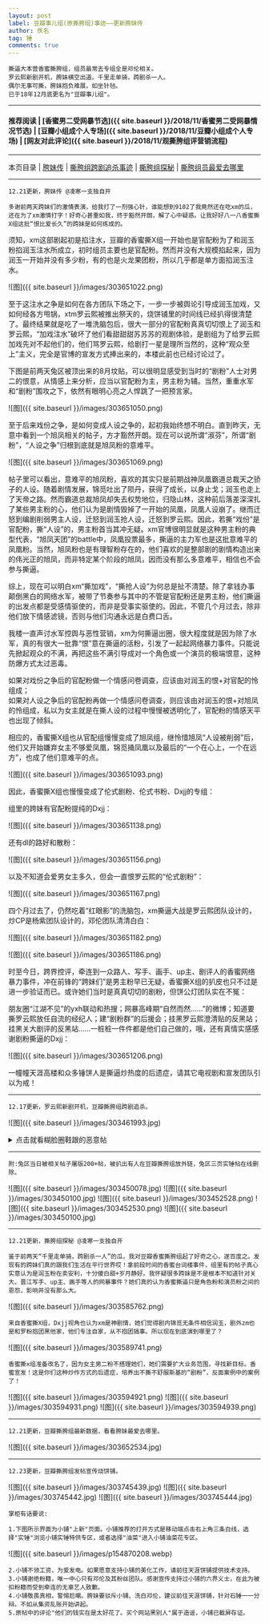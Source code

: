 ```yaml
---
layout: post
label: 豆瓣事儿组(原撕胯组)事迹——更新胯妹传
author: 佚名
tag: 锤
comments: true
---
```


    撕逼大本营香蜜撕胯组，组员最常去专组全是邓伦相关。
    罗云熙新剧开机，胯妹横空出道。千里走单骑，跨剧杀一人。
    偶尔无事可撕，胯妹抱负难展，如坐针毡。
    已于18年12月底更名为"豆瓣事儿组"。
    
---
#### 推荐阅读 | [香蜜男二受网暴节选]({{ site.baseurl }}/2018/11/香蜜男二受网暴情况节选)  | [豆瓣小组成个人专场]({{ site.baseurl }}/2018/11/豆瓣小组成个人专场) | [网友对此评论]({{ site.baseurl }}/2018/11/观撕胯组评营销流程)
---
本页目录 \| [胯妹传](#dxjjb) \| [撕胯组跨剧追杀事迹](#dxjjd) \| [撕胯组探秘](#dxjje) \| [撕胯组员最爱去哪里](#dxjja)

---

<a class="anchor" name="dxjjb"></a>

    12.21更新，胯妹传 @凌寒一支独自开
    
    多谢前两天跨妹们的激情表演，给我打了一剂强心针，谁能想到9102了我竟然还在吃xm的瓜，还在为了xm激情打字！好奇心甚重如我，终于豁然开朗，解了心中疑惑。让我好好八一八香蜜撕X组这批“恨比爱长久”的跨妹是如何练成的。

须知，xm这部剧起初是掐注水，豆瓣的香蜜撕X组一开始也是官配粉为了和润玉粉掐润玉注水所成立，初时组员主要也是官配粉。然而并没有大规模掐起来，因为润玉一开始并没有多少粉，有的也是火龙果团粉，所以几乎都是单方面掐润玉注水。

![图]({{ site.baseurl }}/images/303651022.png)

至于这注水之争是如何在各方团队下场之下，一步一步被舆论引导成润玉加戏，又如何经各方甩锅，xtm罗云熙被推出祭天的，烧饼铺里的时间线已经扒得很清楚了。最终结果就是吃了一堆洗脑包后，很大一部分的官配粉真真切切恨上了润玉和罗云熙，“加戏注水”破坏了他们看甜甜甜苏苏苏的观剧体验，是剧组为了给罗云熙加戏先对不起他们的，他们骂罗云熙，给剧打一星是理所当然的，这种“观众至上”主义，完全是官博的宣发方式捧出来的，本楼此前也已经讨论过了。

下图是前两天兔区被顶出来的8月坟贴，可以很明显感受到当时的“剧粉”人士对男二的恨意，从情感上来分析，应当以官配粉为主，男主粉为辅。当然，重重水军和“剧粉”围攻之下，依然有眼明心亮之人悍跳了一把预言家。

![图]({{ site.baseurl }}/images/303651050.png)

至于后来戏份之争，是如何变成人设之争的，起初我始终想不明白。直到昨天，无意中看到一个旭凤相关的帖子，方才豁然开朗。现在可以说所谓“淑芬”，所谓“剧粉”，“人设之争”归根到底就是旭凤粉的意难平。

![图]({{ site.baseurl }}/images/303651069.png)

帖子里可以看出，意难平的旭凤粉，喜欢的其实只是前期战神凤凰霸道总裁天之骄子的人设。随着剧情发展，锦觅吐出了陨丹，获得了成长，以身止戈；润玉也走上了天帝之路。然而霸道总裁旭凤却失去权势地位，归隐山林，这种前后落差深深扎了某些男主粉的心，他们认为是剧情毁掉了一开始的凤凰，凤凰人设崩了。继而迁怒到编剧削弱男主人设，迁怒到润玉抢人设，迁怒到罗云熙。因此，若撕“戏份”是官配粉，撕“人设”的，男主粉首当其冲无疑。xm官博很明显就是这种男主粉的典型代表，“旭凤天团”的battle中，凤凰投票最多，撕逼的主力军也是这批意难平的凤凰粉。当然，旭凤粉也是有理智粉存在的，他们喜欢的是整部剧的剧情构造出来的伟光正的旭凤，而非特定某个阶段的旭凤，因而没有那么多意难平，相信也不会参与撕逼。

综上，现在可以明白xm“撕加戏”，“撕抢人设”为何总是扯不清楚。除了拿钱办事颠倒黑白的网络水军，被带了节奏参与其中的不管是官配粉还是男主粉，他们撕逼的出发点都是受感情驱使的，而非是受事实驱使的。因此，不管几个月过去，除非他们放下情感滤镜，否则与他们沟通永远是白费口舌。

我楼一直声讨水军控舆与恶性营销，xm为何撕逼出圈，很大程度就是因为除了水军，真的有很大一批靠“恨”意在撕逼的活粉，引发了一起起网络暴力事件。只能说先掀起观众的不满，再把这些不满引导成对一个角色或一个演员的极端恨意，这种防爆方式太过恶毒。


如果对戏份之争后的官配粉做一个情感问卷调查，应该由对润玉的恨+对官配的怜组成；  
如果对人设之争后的官配粉再做一个情感问卷调查，则应该由对润玉的恨+对旭凤的怜组成，私以为女主就是在撕人设的过程中慢慢被透明化了，官配粉的情感天平也出现了倾斜。

相应的，香蜜撕X组也从官配组慢慢变成了旭凤组，继怜惜旭凤“人设被削弱”后，他们又开始嫌弃女主不够爱凤凰，锦觅捅凤凰以及最后的“一个在心上，一个在远方”，也成了他们意难平的点。


![图]({{ site.baseurl }}/images/303651093.png)

因此，香蜜撕X组也慢慢变成了伦式剧粉、伦式书粉、Dxjj的专组：

组里的跨妹有官配粉提纯的Dxjj：

![图]({{ site.baseurl }}/images/303651138.png)

还有dl的路好和散粉：

![图]({{ site.baseurl }}/images/303651156.png)

以及不知道会爱男女主多久，但会一直恨罗云熙的“伦式剧粉”：

![图]({{ site.baseurl }}/images/303651167.png)

四个月过去了，仍然吃着“红眼影”的洗脑包，xm撕逼大战是罗云熙团队设计的，炒CP是杨紫团队设计的，邓伦团队清清白白：

![图]({{ site.baseurl }}/images/303651182.png)

![图]({{ site.baseurl }}/images/303651186.png)

时至今日，跨界控评，牵连到一众路人、写手、画手、up主、剧评人的香蜜网络暴力事件，冲在前锋的“跨妹们”是男主粉早已无疑，香蜜撕X组的扒皮也只不过是进一步验证而已。或许她们当时是真真切切的剧粉，但饼公灯团队实在不冤：

朋友圈“江湖不见”的yxh联动和热搜；网暴高峰期“自然而然……”的微博；知道要撕罗云熙放任自流的经纪人；建“剧粉群”的后援会；挂黑罗云熙澄清贴的反黑站；挂黑关大剧评的反黑站……一桩桩一件件都是他们自己做的，哦，还有真情实感感谢剧粉撕逼的Dxjj：

![图]({{ site.baseurl }}/images/303651206.png)

一幢幢天涯高楼和众多锤饼人是撕逼炒热度的后遗症，请其它电视剧和宣发团队引以为戒！

---

<a class="anchor" name="dxjjd"></a>

    12.17更新，罗云熙新剧开机，豆瓣撕胯组跨剧追杀。

![图]({{ site.baseurl }}/images/303461993.jpg)

<details><summary>点击就看糊脸圈鞋跟的恶意帖</summary><img src="{{ site.baseurl }}/images/xmne.png"></details>

---

    附:兔区当日被相关帖子屠版200+帖，被扒出有人在豆瓣撕胯组放外链，兔区三页实锤帖在线删除。
    
![图]({{ site.baseurl }}/images/303450078.jpg)
![图]({{ site.baseurl }}/images/303450100.jpg)
![图]({{ site.baseurl }}/images/303452528.png)
![图]({{ site.baseurl }}/images/303452530.png)
![图]({{ site.baseurl }}/images/303450100.jpg)


---

<a class="anchor" name="dxjje"></a>

    12.21更新，撕胯组探秘 @凌寒一支独自开
    
    鉴于前两天“千里走单骑，跨剧杀一人”的瓜，我对豆瓣香蜜撕胯组起了好奇之心，遂百度之。发现有的跨妹们真的跟我们生活在平行世界哎！拿前段时间的香蜜台词楼事件，组里有的帖子真心实意认为是润玉粉在卖安利，十分傻白甜+岁月静好。我怀疑很多跨妹是不是根本不知道针对关大、晋江写手、up主、画手等人的网暴事件？她们真的认为香蜜撕逼只是角色粉和演员粉之间的恩怨，影响并没有那么大。

![图]({{ site.baseurl }}/images/303585762.png)

    来自香蜜撕X组，Dxjj视角也认为xm是神剧情，她们觉得剧内锦觅无条件相信润玉，剧外zm也是和罗粉抱团黑他家，他们专注自家，从不抱团搞事。所以现在到底演到哪里了？
    
![图]({{ site.baseurl }}/images/303589741.png)

    香蜜撕x组准备改名了，因为女主男二粉不搭理她们，她们需要扩大业务范围，寻找新目标。香蜜宣发！这是你们这种炒作方式的后遗症，培养出不撕不舒服斯基的“剧粉”，反面案例中的案例了！

![图]({{ site.baseurl }}/images/303594921.png)
![图]({{ site.baseurl }}/images/303594931.png)
![图]({{ site.baseurl }}/images/303594939.png)


---

<a class="anchor" name="dxjja"></a>

    12.21更新，豆瓣撕胯组最新数据，看看胯妹最爱去哪里。

![图]({{ site.baseurl }}/images/303652534.jpg)

---

<a class="anchor" name="dxjja"></a>

    12.23更新，豆瓣撕胯组发帖宣传烧饼铺。

![图]({{ site.baseurl }}/images/303745439.jpg)
![图]({{ site.baseurl }}/images/303745442.jpg)
![图]({{ site.baseurl }}/images/303745444.jpg)

    掌柜有话要说:
    
    1.下图所示界面为小铺"上新"页面。小铺推荐的打开方式是移动端点击右上角三条白线，选择"实锤"浏览小铺实锤特供专区，或者选择"油菜"进入小铺油菜花专区。
    
![图]({{ site.baseurl }}/images/p154870208.webp)
    
    2.小铺不领工资，为爱发电。如果愿意支持小铺的美化工作，请前往天涯饼铺提供技术支持。
    3.小铺谢绝粉籍，唯一中心只有邓伦及其粉丝团队。感谢宣传支持过小铺的六界义士，在此为被扣粉籍而受到牵连的无辜艺人致歉。
    4.小铺敬畏真相，警惕尬嘲。胯妹要驳斥小铺、洗白邓伦，建议前往天涯饼铺，针对石锤一一分辩。不如从集资乱账开始讲起。
    5.原帖中的评论"他们的钱实在是太好花了。买个网站黑别人"属于造谣，小铺已截屏存证。


